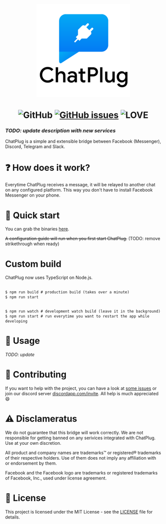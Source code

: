 <p align="center">
  <h1 align="center">
    <img src="./chatplug.v2-text.svg" width="300px" alt="Chat Plug"/><br/><br/>
     <img src="https://img.shields.io/github/license/feelfreelinux/ChatPlug.svg?style=for-the-badge" alt="GitHub"/>
     <a href="https://github.com/feelfreelinux/ChatPlug/issues"><img src="https://img.shields.io/github/issues/feelfreelinux/ChatPlug.svg?style=for-the-badge" alt="GitHub issues" /></a>
     <img src="https://img.shields.io/badge/Built%20with-%E2%9D%A4%20LOVE-red.svg?longCache=true&amp;style=for-the-badge" alt="LOVE" />
  </h1>
</p>


### *TODO: update description with new services*
ChatPlug is a simple and extensible bridge between Facebook (Messenger), Discord, Telegram and Slack.

# :question: How does it work?

Everytime ChatPlug receives a message, it will be relayed to another chat on any configured platform. This way you don't have to install Facebook Messenger on your phone.

# :electric_plug: Quick start

You can grab the binaries [here](https://github.com/feelfreelinux/ChatPlug/releases).


~~A configuration guide will run when you first start ChatPlug.~~ (TODO: remove strikethrough when ready)

# Custom build

ChatPlug now uses TypeScript on Node.js.



```

$ npm run build # production build (takes over a minute)
$ npm run start

```

```

$ npm run watch # development watch build (leave it in the background)
$ npm run start # run everytime you want to restart the app while developing

```

# :iphone: Usage

*TODO: update*

# :clap: Contributing
If you want to help with the project, you can have a look at [some issues](https://github.com/feelfreelinux/ChatPlug/issues) or join our discord server [discordapp.com/invite](https://discord.gg/xdWemhA). All help is much appreciated :smile:

# :warning: Disclameratus

We do not guarantee that this bridge will work correctly. We are not responsible for getting banned on any serivices integrated with ChatPlug. Use at your own discretion.

All product and company names are trademarks™ or registered® trademarks of their respective holders. Use of them does not imply any affiliation with or endorsement by them.

Facebook and the Facebook logo are trademarks or registered trademarks of Facebook, Inc., used under license agreement.

# :scroll: License
This project is licensed under the MIT License - see the [LICENSE](LICENSE) file for details.
